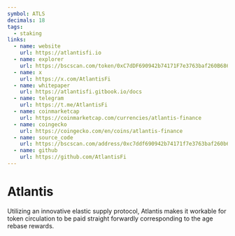 ```yaml
---
symbol: ATLS
decimals: 18
tags:
  - staking
links:
  - name: website
    url: https://atlantisfi.io
  - name: explorer
    url: https://bscscan.com/token/0xC7dDF690942b74171F7e3763baf260B686516bc0
  - name: x
    url: https://x.com/AtlantisFi
  - name: whitepaper
    url: https://atlantisfi.gitbook.io/docs
  - name: telegram
    url: https://t.me/AtlantisFi
  - name: coinmarketcap
    url: https://coinmarketcap.com/currencies/atlantis-finance
  - name: coingecko
    url: https://coingecko.com/en/coins/atlantis-finance
  - name: source_code
    url: https://bscscan.com/address/0xc7ddf690942b74171f7e3763baf260b686516bc0#code
  - name: github
    url: https://github.com/AtlantisFi
---
```


# Atlantis

Utilizing an innovative elastic supply protocol, Atlantis makes it workable for token circulation to be paid straight forwardly corresponding to the age rebase rewards.

